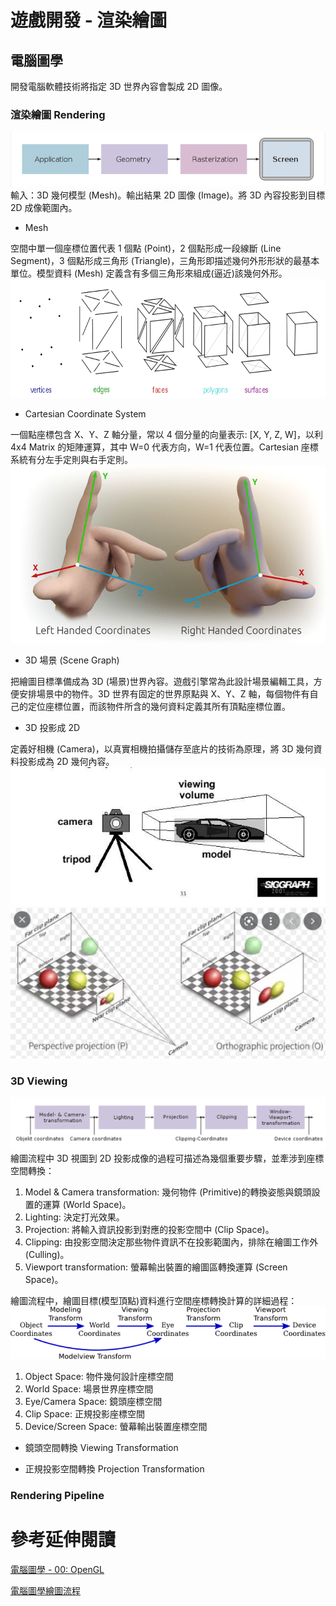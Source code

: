# 遊戲開發 - 渲染繪圖
## 電腦圖學
開發電腦軟體技術將指定 3D 世界內容會製成 2D 圖像。

### 渲染繪圖 Rendering
![alt text](images/graphics_rendering.png)
輸入：3D 幾何模型 (Mesh)。輸出結果 2D 圖像 (Image)。將 3D 內容投影到目標 2D 成像範圍內。

* Mesh

空間中單一個座標位置代表 1 個點 (Point)，2 個點形成一段線斷 (Line Segment)，3 個點形成三角形 (Triangle)，三角形即描述幾何外形形狀的最基本單位。模型資料 (Mesh) 定義含有多個三角形來組成(逼近)該幾何外形。
![alt text](images/point_line_triangle_mesh.png)

* Cartesian Coordinate System

一個點座標包含 X、Y、Z 軸分量，常以 4 個分量的向量表示: [X, Y, Z, W]，以利 4x4 Matrix 的矩陣運算，其中 W=0 代表方向，W=1 代表位置。Cartesian 座標系統有分左手定則與右手定則。
![alt text](images/lefthand_righthand.png)

* 3D 場景 (Scene Graph)

把繪圖目標準備成為 3D (場景)世界內容。遊戲引擎常為此設計場景編輯工具，方便安排場景中的物件。3D 世界有固定的世界原點與 X、Y、Z 軸，每個物件有自己的定位座標位置，而該物件所含的幾何資料定義其所有頂點座標位置。

* 3D 投影成 2D

定義好相機 (Camera)，以真實相機拍攝儲存至底片的技術為原理，將 3D 幾何資料投影成為 2D 幾何內容。
![alt text](images/graphics_camera_render.png)
![alt text](images/graphics_camera_projection.png)

### 3D Viewing
![alt text](images/render_3dviewing.png)
繪圖流程中 3D 視圖到 2D 投影成像的過程可描述為幾個重要步驟，並牽涉到座標空間轉換：
1. Model & Camera transformation: 幾何物件 (Primitive)的轉換姿態與鏡頭設置的運算 (World Space)。
2. Lighting: 決定打光效果。
3. Projection: 將輸入資訊投影到對應的投影空間中 (Clip Space)。
4. Clipping: 由投影空間決定那些物件資訊不在投影範圍內，排除在繪圖工作外 (Culling)。
5. Viewport transformation: 螢幕輸出裝置的繪圖區轉換運算 (Screen Space)。

繪圖流程中，繪圖目標(模型頂點)資料進行空間座標轉換計算的詳細過程：
![alt text](images/render_coord_transformation.png)
1. Object Space: 物件幾何設計座標空間
2. World Space: 場景世界座標空間
3. Eye/Camera Space: 鏡頭座標空間
4. Clip Space: 正規投影座標空間
5. Device/Screen Space: 螢幕輸出裝置座標空間

* 鏡頭空間轉換 Viewing Transformation

* 正規投影空間轉換 Projection Transformation

### Rendering Pipeline


# 參考延伸閱讀

[電腦圖學 - 00: OpenGL](https://medium.com/maochinn/%E9%9B%BB%E8%85%A6%E5%9C%96%E5%AD%B800-opengl-fa7105f59ecd)

[電腦圖學繪圖流程](https://www.slideshare.net/slideshow/20170621-77540223/77540223)
